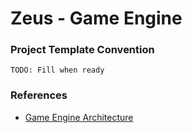 # Zeus - Game Engine

### Project Template Convention
```
TODO: Fill when ready
```

### References
- [Game Engine Architecture](https://www.gameenginebook.com/)